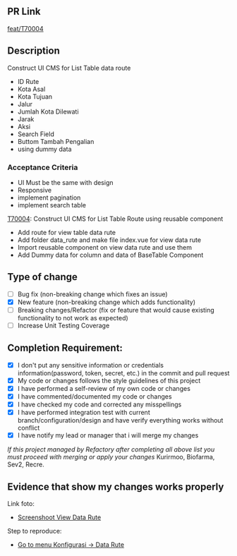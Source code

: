 ## PR Link

[feat/T70004](https://refactory.sev-2.com/source/kurirmoo-cms-pre-ip-batch-17/history/feat%252FT70004/)

## Description

Construct UI CMS for List Table data route

- ID Rute
- Kota Asal
- Kota Tujuan
- Jalur
- Jumlah Kota Dilewati
- Jarak
- Aksi
- Search Field
- Buttom Tambah Pengalian
- using dummy data

### Acceptance Criteria

- UI Must be the same with design
- Responsive
- implement pagination
- implement search table

[T70004](https://refactory.sev-2.com/source/kurirmoo-cms-pre-ip-batch-17/history/feat%252FT70004/): Construct UI CMS for List Table Route using reusable component

- Add route for view table data rute
- Add folder data_rute and make file index.vue for view data rute
- Import reusable component on view data rute and use them
- Add Dummy data for column and data of BaseTable Component

## Type of change

- [ ] Bug fix (non-breaking change which fixes an issue)
- [x] New feature (non-breaking change which adds functionality)
- [ ] Breaking changes/Refactor (fix or feature that would cause existing functionality to not work as expected)
- [ ] Increase Unit Testing Coverage

## Completion Requirement:

- [x] I don't put any sensitive information or credentials information(password, token, secret, etc.) in the commit and pull request
- [x] My code or changes follows the style guidelines of this project
- [x] I have performed a self-review of my own code or changes
- [x] I have commented/documented my code or changes
- [x] I have checked my code and corrected any misspellings
- [x] I have performed integration test with current branch/configuration/design and have verify everything works without conflict
- [x] I have notify my lead or manager that i will merge my changes 

*If this project managed by Refactory after completing all above list you must proceed with merging or apply your changes*
Kurirmoo, Biofarma, Sev2, Recre.

## Evidence that show my changes works properly 

Link foto:
- [Screenshoot View Data Rute](https://drive.google.com/file/d/1QBy67Xet0ejPf19QA_ggp-RPSM2jHklZ/view?usp=share_link)

Step to reproduce:
- [Go to menu Konfigurasi -> Data Rute](http://localhost:3000/configuration/data-route)

